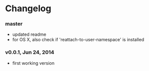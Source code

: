 # Changelog

### master

- updated readme
- for OS X, also check if 'reattach-to-user-namespace' is installed

### v0.0.1, Jun 24, 2014

- first working version

